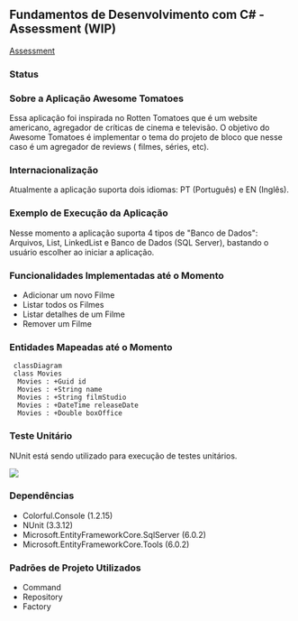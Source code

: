 ## Fundamentos de Desenvolvimento com C# - Assessment (WIP)

[Assessment](https://lms.infnet.edu.br/moodle/mod/assign/view.php?id=276211)


### Status


### Sobre a Aplicação Awesome Tomatoes

Essa aplicação foi inspirada no Rotten Tomatoes que é um website americano, agregador de críticas de cinema e televisão. O objetivo do Awesome Tomatoes é implementar
o tema do projeto de bloco que nesse caso é um agregador de reviews ( filmes, séries, etc).

### Internacionalização

Atualmente a aplicação suporta dois idiomas: PT (Português) e EN (Inglês).

### Exemplo de Execução da Aplicação


Nesse momento a aplicação suporta 4 tipos de "Banco de Dados": Arquivos, List, LinkedList e Banco de Dados (SQL Server), bastando o usuário escolher ao iniciar a aplicação.

### Funcionalidades Implementadas até o Momento

 - Adicionar um novo Filme
 - Listar todos os Filmes
 - Listar detalhes de um Filme
 - Remover um Filme

### Entidades Mapeadas até o Momento


```mermaid
 classDiagram
 class Movies
  Movies : +Guid id
  Movies : +String name
  Movies : +String filmStudio
  Movies : +DateTime releaseDate
  Movies : +Double boxOffice
```

### Teste Unitário

NUnit está sendo utilizado para execução de testes unitários.

![](images/nunit.png)

### Dependências

 - Colorful.Console (1.2.15)
 - NUnit (3.3.12)
 - Microsoft.EntityFrameworkCore.SqlServer (6.0.2)
 - Microsoft.EntityFrameworkCore.Tools (6.0.2)

### Padrões de Projeto Utilizados

 - Command
 - Repository
 - Factory
